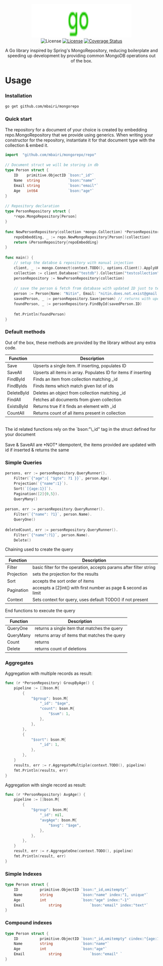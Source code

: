 <p align="center">
<img width="330" height="110" src=".github/logo.svg" border="0" alt="mongorepo"/> <br/>
<a><img src="https://img.shields.io/github/go-mod/go-version/mbairi/mongorepo" alt="License"></a> 
<a href="https://opensource.org/licenses/MIT"><img src="https://img.shields.io/badge/License-MIT-green.svg" alt="License"></a> 
<a href='https://coveralls.io/github/mbairi/mongorepo?branch=main'><img src='https://coveralls.io/repos/github/mbairi/mongorepo/badge.svg?branch=main' alt='Coverage Status' /></a>
</p>

<p align = "center">A Go library inspired by Spring's MongoRepository, reducing boilerplate and speeding up development by providing common MongoDB operations out of the box. </p>

# Usage

### Installation

```bash
go get github.com/mbairi/mongorepo
```

### Quick start

The repository for a document of your choice is created by embedding repo.MongoRepository that we provide using generics. When writing your constructor for the repository, instantiate it for that document type with the collection & embed it.

```go
import 	"github.com/mbairi/mongorepo/repo"

// Document struct we will be storing in db
type Person struct {
	ID    primitive.ObjectID `bson:"_id"`
	Name  string             `bson:"name"`
	Email string             `bson:"email"`
	Age   int64              `bson:"age"`
}

// Repository declaration
type PersonRepository struct {
	*repo.MongoRepository[Person]
}

func NewPersonRepository(collection *mongo.Collection) *PersonRepository {
	repoEmbedding, _ := repo.NewMongoRepository[Person](collection)
	return &PersonRepository{repoEmbedding}
}

func main() {
	// setup the databse & repository with manual injection
	client, _ := mongo.Connect(context.TODO(), options.Client().ApplyURI("mongodb://localhost:27017/testdb"))
	collection := client.Database("testdb").Collection("testcollection")
	personRepository := NewPersonRepository(collection)

	// save the person & fetch from database with updated ID just to test
	person := Person{Name: "Nitin", Email: "nitin.does.not.exist@gmail.com", Age: 26}
	savedPerson, _ := personRepository.Save(person) // returns with updated ID ( input is NOT idempotent )
	foundPerson, _ := personRepository.FindById(savedPerson.ID)

	fmt.Println(foundPerson)
}

```

### Default methods

Out of the box, these methods are provided by the library without any extra code.

| Function   | Description                                                     |
| ---------- | --------------------------------------------------------------- |
| Save       | Upserts a single item. If inserting, populates ID               |
| SaveAll    | Upserts all items in array. Populates ID for items if inserting |
| FindById   | Finds an item from collection matching \_id                     |
| FindByIds  | Finds items which match given list of ids                       |
| DeleteById | Deletes an object from collection matching \_id                 |
| FindAll    | Fetches all documents from given collection                     |
| ExistsById | Returns true if it finds an element with \_id                   |
| CountAll   | Returns count of all items present in collection                |

<br/>
The id related functions rely on the `bson:"\_id" tag in the struct defined for your document
<br/><br/>
Save & SaveAll are *NOT* idempotent, the items provided are updated with id if inserted & returns the same

### Simple Queries

```go
persons, err := personRepository.QueryRunner().
	Filter(`{"age":{ "$gte": ?1 }}`, person.Age).
	Projection(`{"name":1}`).
	Sort(`[{age:1}]`).
	Pagination([2]{0,5}).
	QueryMany()

person, err := personRepository.QueryRunner().
	Filter(`{"name": ?1}`, person.Name).
	QueryOne()

deletedCount, err := personRepository.QueryRunner().
	Filter(`{"name":?1}`, person.Name).
	Delete()
```

Chaining used to create the query

| Function   | Description                                                        |
| ---------- | ------------------------------------------------------------------ |
| Filter     | basic filter for the operation, accepts params after filter string |
| Projection | sets the projection for the results                                |
| Sort       | accepts the sort order of items                                    |
| Pagination | accespts a [2]int{} with first number as page & second as limit    |
| Context    | Sets context for query, uses default TODO() if not present         |

End functions to execute the query

| Function  | Description                                   |
| --------- | --------------------------------------------- |
| QueryOne  | returns a single item that matches the query  |
| QueryMany | returns array of items that matches the query |
| Count     | returns                                       |
| Delete    | returns count of deletions                    |

### Aggregates

Aggregation with multiple records as result:

```go
func (r *PersonRepository) GroupByAge() {
	pipeline := []bson.M{
		{
			"$group": bson.M{
				"_id": "$age",
				"count": bson.M{
					"$sum": 1,
				},
			},
		},
		{
			"$sort": bson.M{
				"_id": 1,
			},
		},
	}
	results, err := r.AggregateMultiple(context.TODO(), pipeline)
	fmt.Println(results, err)
}
```

Aggregation with single record as result:

```go
func (r *PersonRepository) AvgAge() {
	pipeline := []bson.M{
		{
			"$group": bson.M{
				"_id": nil,
				"avgAge": bson.M{
					"$avg": "$age",
				},
			},
		},
	}
	result, err := r.AggregateOne(context.TODO(), pipeline)
	fmt.Println(result, err)
}
```

### Simple Indexes

```go
type Person struct {
	ID          primitive.ObjectID `bson:"_id,omitempty"`
	Name        string             `bson:"name" index:"1, unique"`
	Age         int                `bson:"age" index:"-1"`
	Email 			string             `bson:"email" index:"text"`
}
```

### Compound indexes

```go
type Person struct {
	ID          primitive.ObjectID `bson:"_id,omitempty" cindex:"{age:1,name:-1};{age:1,email:1}"`
	Name        string             `bson:"name"`
	Age         int                `bson:"age"`
	Email 			string             `bson:"email" `
}
```
